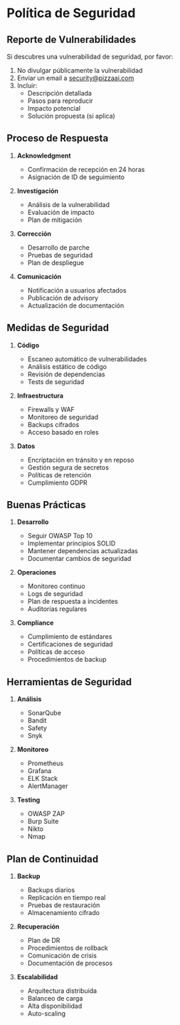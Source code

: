 # Política de Seguridad

## Reporte de Vulnerabilidades

Si descubres una vulnerabilidad de seguridad, por favor:

1. No divulgar públicamente la vulnerabilidad
2. Enviar un email a security@pizzaai.com
3. Incluir:
   - Descripción detallada
   - Pasos para reproducir
   - Impacto potencial
   - Solución propuesta (si aplica)

## Proceso de Respuesta

1. **Acknowledgment**
   - Confirmación de recepción en 24 horas
   - Asignación de ID de seguimiento

2. **Investigación**
   - Análisis de la vulnerabilidad
   - Evaluación de impacto
   - Plan de mitigación

3. **Corrección**
   - Desarrollo de parche
   - Pruebas de seguridad
   - Plan de despliegue

4. **Comunicación**
   - Notificación a usuarios afectados
   - Publicación de advisory
   - Actualización de documentación

## Medidas de Seguridad

1. **Código**
   - Escaneo automático de vulnerabilidades
   - Análisis estático de código
   - Revisión de dependencias
   - Tests de seguridad

2. **Infraestructura**
   - Firewalls y WAF
   - Monitoreo de seguridad
   - Backups cifrados
   - Acceso basado en roles

3. **Datos**
   - Encriptación en tránsito y en reposo
   - Gestión segura de secretos
   - Políticas de retención
   - Cumplimiento GDPR

## Buenas Prácticas

1. **Desarrollo**
   - Seguir OWASP Top 10
   - Implementar principios SOLID
   - Mantener dependencias actualizadas
   - Documentar cambios de seguridad

2. **Operaciones**
   - Monitoreo continuo
   - Logs de seguridad
   - Plan de respuesta a incidentes
   - Auditorías regulares

3. **Compliance**
   - Cumplimiento de estándares
   - Certificaciones de seguridad
   - Políticas de acceso
   - Procedimientos de backup

## Herramientas de Seguridad

1. **Análisis**
   - SonarQube
   - Bandit
   - Safety
   - Snyk

2. **Monitoreo**
   - Prometheus
   - Grafana
   - ELK Stack
   - AlertManager

3. **Testing**
   - OWASP ZAP
   - Burp Suite
   - Nikto
   - Nmap

## Plan de Continuidad

1. **Backup**
   - Backups diarios
   - Replicación en tiempo real
   - Pruebas de restauración
   - Almacenamiento cifrado

2. **Recuperación**
   - Plan de DR
   - Procedimientos de rollback
   - Comunicación de crisis
   - Documentación de procesos

3. **Escalabilidad**
   - Arquitectura distribuida
   - Balanceo de carga
   - Alta disponibilidad
   - Auto-scaling 